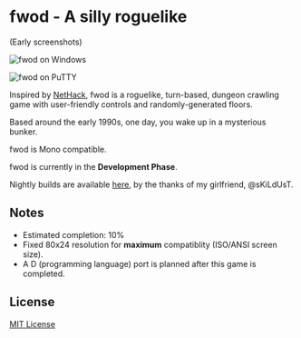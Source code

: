 # fwod - A silly roguelike

(Early screenshots)

![fwod on Windows](http://didi.wcantin.ca/pages/fwod/img1.png)

![fwod on PuTTY](http://didi.wcantin.ca/pages/fwod/img3.png)

Inspired by [NetHack](https://en.wikipedia.org/wiki/NetHack), fwod is a roguelike, turn-based, dungeon crawling game with user-friendly controls and randomly-generated floors.

Based around the early 1990s, one day, you wake up in a mysterious bunker.

fwod is Mono compatible.

fwod is currently in the **Development Phase**.

Nightly builds are available [here](http://cdn.skildust.com/osp/fwod/nightly/), by the thanks of my girlfriend, @sKiLdUsT.

## Notes

- Estimated completion: 10%
- Fixed 80x24 resolution for **maximum** compatiblity (ISO/ANSI screen size).
- A D (programming language) port is planned after this game is completed.

## License
[MIT License](LICENSE)
